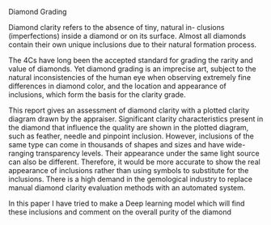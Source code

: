 Diamond Grading

Diamond clarity refers to the absence of tiny, natural in-
clusions (imperfections) inside a diamond or on its surface.
Almost all diamonds contain their own unique inclusions due
to their natural formation process.

The 4Cs have long been the accepted standard for grading
the rarity and value of diamonds. Yet diamond grading is
an imprecise art, subject to the natural inconsistencies of
the human eye when observing extremely fine differences in
diamond color, and the location and appearance of inclusions,
which form the basis for the clarity grade.

This report gives an assessment of diamond clarity with a
plotted clarity diagram drawn by the appraiser. Significant
clarity characteristics present in the diamond that influence
the quality are shown in the plotted diagram, such as feather,
needle and pinpoint inclusion. However, inclusions of the same
type can come in thousands of shapes and sizes and have
wide-ranging transparency levels. Their appearance under the
same light source can also be different. Therefore, it would be
more accurate to show the real appearance of inclusions rather
than using symbols to substitute for the inclusions. There is
a high demand in the gemological industry to replace manual
diamond clarity evaluation methods with an automated system.

In this paper I have tried to make a Deep learning model
which will find these inclusions and comment on the overall
purity of the diamond